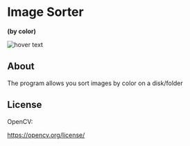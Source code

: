<h1>Image Sorter</h1>
<b>(by color)</b>
<p></p>
<img src="https://img.shields.io/badge/C++-17 | opencv-blue" title="hover text">
<p></p>

<h2>About</h2>
The program allows you sort images by color on a disk/folder



<h2>License</h2>
OpenCV:
<p><a href="https://opencv.org/license/">https://opencv.org/license/</a></p>

